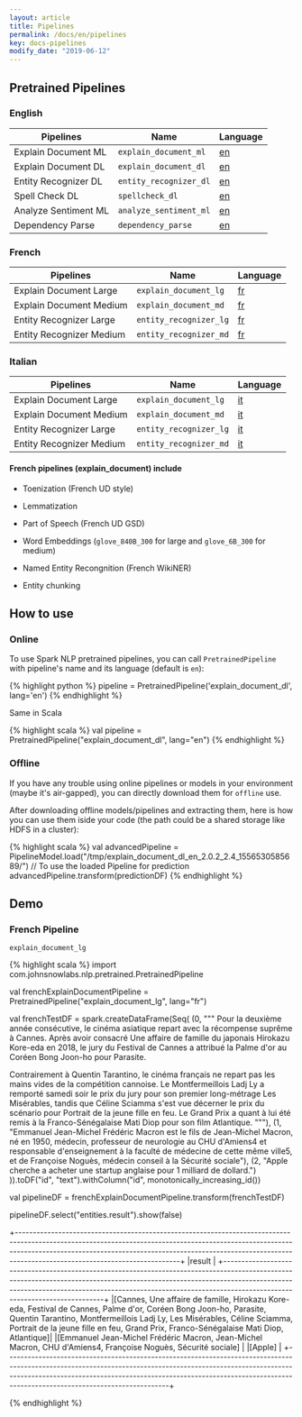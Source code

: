 ```yaml
---
layout: article
title: Pipelines
permalink: /docs/en/pipelines
key: docs-pipelines
modify_date: "2019-06-12"
---
```


## Pretrained Pipelines

### English

| Pipelines            | Name                   | Language                                                                                                                  |
| -------------------- | ---------------------- | ------------------------------------------------------------------------------------------------------------------------- |
| Explain Document ML  | `explain_document_ml`  | [en](https://s3.amazonaws.com/auxdata.johnsnowlabs.com/public/models/explain_document_ml_en_2.0.2_2.4_1556661821108.zip)  |
| Explain Document DL  | `explain_document_dl`  | [en](https://s3.amazonaws.com/auxdata.johnsnowlabs.com/public/models/explain_document_dl_en_2.0.2_2.4_1556530585689.zip)  |
| Entity Recognizer DL | `entity_recognizer_dl` | [en](https://s3.amazonaws.com/auxdata.johnsnowlabs.com/public/models/entity_recognizer_dl_en_2.0.0_2.4_1553230844671.zip) |
| Spell Check DL | `spellcheck_dl` | [en](https://s3.amazonaws.com/auxdata.johnsnowlabs.com/public/models/spellcheck_dl_en_2.0.2_2.4_1556479898829.zip)
| Analyze Sentiment ML | `analyze_sentiment_ml` | [en](https://s3.amazonaws.com/auxdata.johnsnowlabs.com/public/models/analyze_sentiment_ml_en_2.0.0_2.4_1553538566020.zip)
| Dependency Parse | `dependency_parse` | [en](https://s3.amazonaws.com/auxdata.johnsnowlabs.com/public/models/dependency_parse_en_2.0.2_2.4_1559024638093.zip)

### French

| Pipelines               | Name                  | Language                                                                                                                 |
| ----------------------- | --------------------- | ------------------------------------------------------------------------------------------------------------------------ |
| Explain Document Large  | `explain_document_lg` | [fr](https://s3.amazonaws.com/auxdata.johnsnowlabs.com/public/models/explain_document_lg_fr_2.0.2_2.4_1559054673712.zip) |
| Explain Document Medium | `explain_document_md` | [fr](https://s3.amazonaws.com/auxdata.johnsnowlabs.com/public/models/explain_document_md_fr_2.0.2_2.4_1559118515465.zip) |
| Entity Recognizer Large | `entity_recognizer_lg` | [fr](https://s3.amazonaws.com/auxdata.johnsnowlabs.com/public/models/entity_recognizer_lg_fr_2.0.8_2.4_1560367295894.zip) |
| Entity Recognizer Medium | `entity_recognizer_md` | [fr](https://s3.amazonaws.com/auxdata.johnsnowlabs.com/public/models/entity_recognizer_md_fr_2.0.8_2.4_1560368417326.zip) |

### Italian

| Pipelines               | Name                  | Language                                                                                                                 |
| ----------------------- | --------------------- | ------------------------------------------------------------------------------------------------------------------------ |
| Explain Document Large  | `explain_document_lg`  | [it](https://s3.amazonaws.com/auxdata.johnsnowlabs.com/public/models/explain_document_lg_it_2.0.8_2.4_1560346123709.zip)  |
| Explain Document Medium | `explain_document_md`  | [it](https://s3.amazonaws.com/auxdata.johnsnowlabs.com/public/models/explain_document_md_it_2.0.8_2.4_1560368705919.zip)  |
| Entity Recognizer Large | `entity_recognizer_lg` | [it](https://s3.amazonaws.com/auxdata.johnsnowlabs.com/public/models/entity_recognizer_lg_it_2.0.8_2.4_1560368922718.zip) |
| Entity Recognizer Medium | `entity_recognizer_md` | [it](https://s3.amazonaws.com/auxdata.johnsnowlabs.com/public/models/entity_recognizer_md_it_2.0.8_2.4_1560370005870.zip) |

#### French pipelines (explain_document) include

* Toenization (French UD style)

* Lemmatization

* Part of Speech (French UD GSD)

* Word Embeddings (`glove_840B_300` for large and `glove_6B_300` for medium)

* Named Entity Recongnition (French WikiNER)

* Entity chunking

## How to use

### Online

To use Spark NLP pretrained pipelines, you can call `PretrainedPipeline` with pipeline's name and its language (default is `en`):

{% highlight python %}
pipeline = PretrainedPipeline('explain_document_dl', lang='en')
{% endhighlight %}

Same in Scala

{% highlight scala %}
val pipeline = PretrainedPipeline("explain_document_dl", lang="en")
{% endhighlight %}

### Offline

If you have any trouble using online pipelines or models in your environment (maybe it's air-gapped), you can directly download them for `offline` use.

After downloading offline models/pipelines and extracting them, here is how you can use them iside your code (the path could be a shared storage like HDFS in a cluster):

{% highlight scala %}
val advancedPipeline = PipelineModel.load("/tmp/explain_document_dl_en_2.0.2_2.4_1556530585689/")
// To use the loaded Pipeline for prediction
advancedPipeline.transform(predictionDF)
{% endhighlight %}

## Demo

### French Pipeline

`explain_document_lg`

{% highlight scala %}
import com.johnsnowlabs.nlp.pretrained.PretrainedPipeline

val frenchExplainDocumentPipeline = PretrainedPipeline("explain_document_lg", lang="fr")

val frenchTestDF = spark.createDataFrame(Seq(
(0, """
Pour la deuxième année consécutive, le cinéma asiatique repart avec la récompense suprême à Cannes.
Après avoir consacré Une affaire de famille du japonais Hirokazu Kore-eda en 2018, le jury du Festival de Cannes a attribué la Palme d'or au Coréen Bong Joon-ho pour Parasite.

Contrairement à Quentin Tarantino, le cinéma français ne repart pas les mains vides de la compétition cannoise.
Le Montfermeillois Ladj Ly a remporté samedi soir le prix du jury pour son premier long-métrage Les Misérables, tandis que Céline Sciamma s'est vue décerner le prix du scénario pour Portrait de la jeune fille en feu. Le Grand Prix a quant à lui été remis à la Franco-Sénégalaise Mati Diop pour son film Atlantique.
"""),
(1, "Emmanuel Jean-Michel Frédéric Macron est le fils de Jean-Michel Macron, né en 1950, médecin, professeur de neurologie au CHU d'Amiens4 et responsable d'enseignement à la faculté de médecine de cette même ville5, et de Françoise Noguès, médecin conseil à la Sécurité sociale"),
(2, "Apple cherche a acheter une startup anglaise pour 1 milliard de dollard.")
)).toDF("id", "text").withColumn("id", monotonically_increasing_id())

val pipelineDF = frenchExplainDocumentPipeline.transform(frenchTestDF)

pipelineDF.select("entities.result").show(false)

+---------------------------------------------------------------------------------------------------------------------------------------------------------------------------------------------------------------------------------------------------------------------------------------+
|result                                                                                                                                                                                                                                                                                 |
+---------------------------------------------------------------------------------------------------------------------------------------------------------------------------------------------------------------------------------------------------------------------------------------+
|[Cannes, Une affaire de famille, Hirokazu Kore-eda, Festival de Cannes, Palme d'or, Coréen Bong Joon-ho, Parasite, Quentin Tarantino, Montfermeillois Ladj Ly, Les Misérables, Céline Sciamma, Portrait de la jeune fille en feu, Grand Prix, Franco-Sénégalaise Mati Diop, Atlantique]|
|[Emmanuel Jean-Michel Frédéric Macron, Jean-Michel Macron, CHU d'Amiens4, Françoise Noguès, Sécurité sociale]                                                                                                                                                                          |
|[Apple]                                                                                                                                                                                                                                                                                |
+---------------------------------------------------------------------------------------------------------------------------------------------------------------------------------------------------------------------------------------------------------------------------------------+

{% endhighlight %}